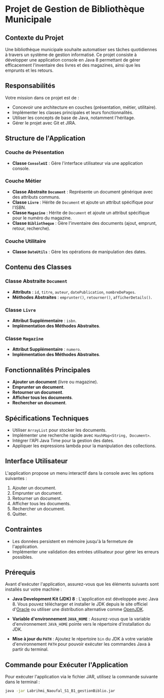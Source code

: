 # Projet de Gestion de Bibliothèque Municipale

## Contexte du Projet

Une bibliothèque municipale souhaite automatiser ses tâches quotidiennes à travers un système de gestion informatisé. Ce projet consiste à développer une application console en Java 8 permettant de gérer efficacement l'inventaire des livres et des magazines, ainsi que les emprunts et les retours.

## Responsabilités

Votre mission dans ce projet est de :

- Concevoir une architecture en couches (présentation, métier, utilitaire).
- Implémenter les classes principales et leurs fonctionnalités.
- Utiliser les concepts de base de Java, notamment l'héritage.
- Gérer le projet avec Git et JIRA.

## Structure de l'Application

### Couche de Présentation

- **Classe `ConsoleUI`** : Gère l'interface utilisateur via une application console.

### Couche Métier

- **Classe Abstraite `Document`** : Représente un document générique avec des attributs communs.
- **Classe `Livre`** : Hérite de `Document` et ajoute un attribut spécifique pour l'ISBN.
- **Classe `Magazine`** : Hérite de `Document` et ajoute un attribut spécifique pour le numéro du magazine.
- **Classe `Bibliotheque`** : Gère l'inventaire des documents (ajout, emprunt, retour, recherche).

### Couche Utilitaire

- **Classe `DateUtils`** : Gère les opérations de manipulation des dates.

## Contenu des Classes

### Classe Abstraite `Document`

- **Attributs** : `id`, `titre`, `auteur`, `datePublication`, `nombreDePages`.
- **Méthodes Abstraites** : `emprunter()`, `retourner()`, `afficherDetails()`.

### Classe `Livre`

- **Attribut Supplémentaire** : `isbn`.
- **Implémentation des Méthodes Abstraites**.

### Classe `Magazine`

- **Attribut Supplémentaire** : `numero`.
- **Implémentation des Méthodes Abstraites**.

## Fonctionnalités Principales

- **Ajouter un document** (livre ou magazine).
- **Emprunter un document**.
- **Retourner un document**.
- **Afficher tous les documents**.
- **Rechercher un document**.

## Spécifications Techniques

- Utiliser `ArrayList` pour stocker les documents.
- Implémenter une recherche rapide avec `HashMap<String, Document>`.
- Intégrer l'API Java Time pour la gestion des dates.
- Appliquer les expressions lambda pour la manipulation des collections.

## Interface Utilisateur

L'application propose un menu interactif dans la console avec les options suivantes :

1. Ajouter un document.
2. Emprunter un document.
3. Retourner un document.
4. Afficher tous les documents.
5. Rechercher un document.
6. Quitter.

## Contraintes

- Les données persistent en mémoire jusqu'à la fermeture de l'application.
- Implémenter une validation des entrées utilisateur pour gérer les erreurs possibles.

## Prérequis

Avant d'exécuter l'application, assurez-vous que les éléments suivants sont installés sur votre machine :

- **Java Development Kit (JDK) 8** : L'application est développée avec Java 8. Vous pouvez télécharger et installer le JDK depuis le site officiel d'[Oracle](https://www.oracle.com/java/technologies/javase-downloads.html) ou utiliser une distribution alternative comme [OpenJDK](https://openjdk.java.net/).

- **Variable d'environnement `JAVA_HOME`** : Assurez-vous que la variable d'environnement `JAVA_HOME` pointe vers le répertoire d'installation du JDK.

- **Mise à jour du `PATH`** : Ajoutez le répertoire `bin` du JDK à votre variable d'environnement `PATH` pour pouvoir exécuter les commandes Java à partir du terminal.

## Commande pour Exécuter l'Application

Pour exécuter l'application via le fichier JAR, utilisez la commande suivante dans le terminal :

```bash
java -jar Labrihmi_Naoufal_S1_B1_gestionBiblio.jar
